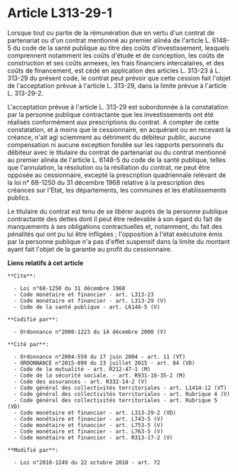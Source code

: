 # Article L313-29-1

Lorsque tout ou partie de la rémunération due en vertu d'un contrat de partenariat ou d'un contrat mentionné au premier
alinéa de l'article L. 6148-5 du code de la santé publique au titre des coûts d'investissement, lesquels comprennent
notamment les coûts d'étude et de conception, les coûts de construction et ses coûts annexes, les frais financiers
intercalaires, et des coûts de financement, est cédé en application des articles L. 313-23 à L. 313-29 du présent code, le
contrat peut prévoir que cette cession fait l'objet de l'acceptation prévue à l'article L. 313-29, dans la limite prévue à
l'article L. 313-29-2. 

L'acceptation prévue à l'article L. 313-29 est subordonnée à la constatation par la personne publique contractante que les
investissements ont été réalisés conformément aux prescriptions du contrat. A compter de cette constatation, et à moins que
le cessionnaire, en acquérant ou en recevant la créance, n'ait agi sciemment au détriment du débiteur public, aucune
compensation ni aucune exception fondée sur les rapports personnels du débiteur avec le titulaire du contrat de partenariat
ou du contrat mentionné au premier alinéa de l'article L. 6148-5 du code de la santé publique, telles que l'annulation, la
résolution ou la résiliation du contrat, ne peut être opposée au cessionnaire, excepté la prescription quadriennale relevant
de la loi n° 68-1250 du 31 décembre 1968 relative à la prescription des créances sur l'Etat, les départements, les communes
et les établissements publics. 

Le titulaire du contrat est tenu de se libérer auprès de la personne publique contractante des dettes dont il peut être
redevable à son égard du fait de manquements à ses obligations contractuelles et, notamment, du fait des pénalités qui ont pu
lui être infligées ; l'opposition à l'état exécutoire émis par la personne publique n'a pas d'effet suspensif dans la limite
du montant ayant fait l'objet de la garantie au profit du cessionnaire.

**Liens relatifs à cet article**

	**Cite**:

	  - Loi n°68-1250 du 31 décembre 1968
	  - Code monétaire et financier - art. L313-23
	  - Code monétaire et financier - art. L313-29 (V)
	  - Code de la santé publique - art. L6148-5 (V)

	**Codifié par**:

	  - Ordonnance n°2000-1223 du 14 décembre 2000 (V)

	**Cité par**:

	  - Ordonnance n°2004-559 du 17 juin 2004 - art. 11 (VT)
	  - ORDONNANCE n°2015-899 du 23 juillet 2015 - art. 84 (VD)
	  - Code de la mutualité - art. R212-47-1 (M)
	  - Code de la sécurité sociale. - art. R931-10-35-2 (M)
	  - Code des assurances - art. R332-14-2 (V)
	  - Code général des collectivités territoriales - art. L1414-12 (VT)
	  - Code général des collectivités territoriales - art. Rubrique 4 (V)
	  - Code général des collectivités territoriales - art. Rubrique 5 (VD)
	  - Code monétaire et financier - art. L313-29-2 (VD)
	  - Code monétaire et financier - art. L743-5 (V)
	  - Code monétaire et financier - art. L753-5 (V)
	  - Code monétaire et financier - art. L763-5 (V)
	  - Code monétaire et financier - art. R313-17-2 (V)

	**Modifié par**:

	  - Loi n°2010-1249 du 22 octobre 2010 - art. 72
